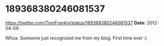 # 189368380246081537
https://twitter.com/TomFrankly/status/189368380246081537
**Date:** 2012-04-09

Whoa. Someone just recognized me from my blog. First time ever :)
